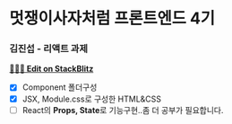# 멋쟁이사자처럼 프론트엔드 4기

### 김진섭 - 리액트 과제

**[🧑🏻‍💻 Edit on StackBlitz](https://stackblitz.com/edit/react-yartg2)**

- [X] Component 폴더구성
- [X] JSX, Module.css로 구성한 HTML&CSS 
- [ ] React의 **Props, State**로 기능구현..좀 더 공부가 필요합니다.